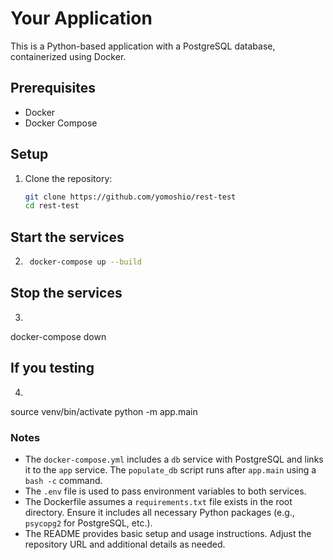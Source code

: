 # Your Application

This is a Python-based application with a PostgreSQL database, containerized using Docker.

## Prerequisites
- Docker
- Docker Compose

## Setup
1. Clone the repository:
   ```bash
   git clone https://github.com/yomoshio/rest-test
   cd rest-test

## Start the services
2. ```bash
    docker-compose up --build

## Stop the services
3. ```bash
docker-compose down


## If you testing
4. ```bash
source venv/bin/activate
python -m app.main




### Notes
- The `docker-compose.yml` includes a `db` service with PostgreSQL and links it to the `app` service. The `populate_db` script runs after `app.main` using a `bash -c` command.
- The `.env` file is used to pass environment variables to both services.
- The Dockerfile assumes a `requirements.txt` file exists in the root directory. Ensure it includes all necessary Python packages (e.g., `psycopg2` for PostgreSQL, etc.).
- The README provides basic setup and usage instructions. Adjust the repository URL and additional details as needed.

